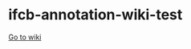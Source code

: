 # ifcb-annotation-wiki-test

[Go to wiki](https://github.com/joefutrelle/ifcb-annotation-wiki-test/wiki)
